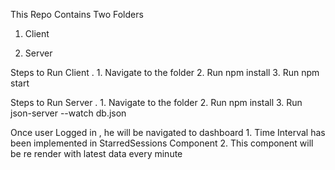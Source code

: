 This Repo Contains Two Folders 
1. Client 
    
2. Server

Steps to Run Client .
    1. Navigate to the folder 
    2. Run npm install
    3. Run npm start

Steps to Run Server .
    1. Navigate to the folder 
    2. Run npm install
    3. Run json-server --watch db.json
    

Once user Logged in , he will be navigated to dashboard
    1. Time Interval has been implemented in StarredSessions Component 
    2. This component will be re render with latest data every minute 
    
